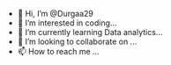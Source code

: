 - 👋 Hi, I’m @Durgaa29
- 👀 I’m interested in coding...
- 🌱 I’m currently learning Data analytics...
- 💞️ I’m looking to collaborate on ...
- 📫 How to reach me ...

<!---
Durgaa29/Durgaa29 is a ✨ special ✨ repository because its `README.md` (this file) appears on your GitHub profile.
You can click the Preview link to take a look at your changes.
--->
